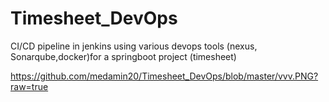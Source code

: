 # Timesheet_DevOps
CI/CD pipeline in jenkins using various devops tools (nexus, Sonarqube,docker)for a springboot project (timesheet)

https://github.com/medamin20/Timesheet_DevOps/blob/master/vvv.PNG?raw=true
